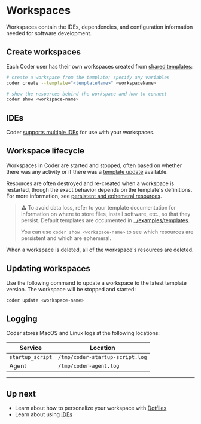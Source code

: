 # Workspaces

Workspaces contain the IDEs, dependencies, and configuration information needed
for software development.

## Create workspaces

Each Coder user has their own workspaces created from [shared
templates](./templates.md):

```sh
# create a workspace from the template; specify any variables
coder create --template="<templateName>" <workspaceName>

# show the resources behind the workspace and how to connect
coder show <workspace-name>
```

## IDEs

Coder [supports multiple IDEs](ides.md) for use with your workspaces.

## Workspace lifecycle

Workspaces in Coder are started and stopped, often based on whether there was
any activity or if there was a [template
update](./templates.md#manage-templates) available.

Resources are often destroyed and re-created when a workspace is restarted,
though the exact behavior depends on the template's definitions. For more
information, see [persistent and ephemeral
resources](./templates.md#persistent-and-ephemeral-resources).

> ⚠️ To avoid data loss, refer to your template documentation for information on
> where to store files, install software, etc., so that they persist. Default
> templates are documented in [../examples/templates](https://github.com/coder/coder/tree/c6b1daabc5a7aa67bfbb6c89966d728919ba7f80/examples/templates).
>
> You can use `coder show <workspace-name>` to see which resources are
> persistent and which are ephemeral.

When a workspace is deleted, all of the workspace's resources are deleted.

## Updating workspaces

Use the following command to update a workspace to the latest template version.
The workspace will be stopped and started:

```sh
coder update <workspace-name>
```

## Logging

Coder stores MacOS and Linux logs at the following locations:

| Service          | Location                        |
| ---------------- | ------------------------------- |
| `startup_script` | `/tmp/coder-startup-script.log` |
| Agent            | `/tmp/coder-agent.log`          |

---

## Up next

- Learn about how to personalize your workspace with [Dotfiles](./dotfiles.md)
- Learn about using [IDEs](./ides.md)
